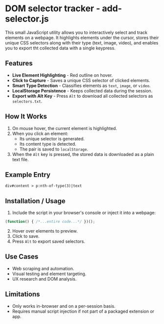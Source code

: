 # DOM selector tracker - add-selector.js

This small JavaScript utility allows you to interactively select and track
elements on a webpage. It highlights elements under the cursor, stores their
unique CSS selectors along with their type (text, image, video), and enables
you to export tht collected data with a single keypress.

## Features

- **Live Element Highlighting** - Red outline on hover.
- **Click to Capture** - Saves a unique CSS selector of clicked elements.
- **Smart Type Detection** - Classifies elements as `text`, `image`, or `video`.
- **LocalStorage Persistence** - Keeps collected data during the session.
- **Export with Alt Key** - Press `Alt` to download all collected selectors as
  `selectors.txt`.

## How It Works

1. On mouse hover, the current element is highlighted.
2. When you click an element:
    - Its unique selector is generated.
    - Its content type is detected.
    - The pair is saved to `localStorage`.
3. When the `Alt` key is pressed, the stored data is downloaded as a plain text
file.

## Example Entry

`div#content > p:nth-of-type(3)|text`

## Installation / Usage

1. Include the script in your browser's console or inject it into a webpage:
```js
(function() { /*...entire code...*/ })();
```
2. Hover over elements to preview.
3. Click to save.
4. Press `Alt` to export saved selectors.

## Use Cases

- Web scraping and automation.
- Visual testing and element targeting.
- UX research and DOM analysis.

## Limitations

- Only works in-browser and on a per-session basis.
- Requires manual script injection if not part of a packaged extension or app.

